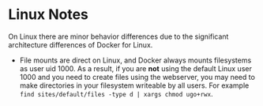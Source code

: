 <h1>Linux Notes</h1>

On Linux there are minor behavior differences due to the significant architecture differences of Docker for Linux.

* File mounts are direct on Linux, and Docker always mounts filesystems as user uid 1000. As a result, if you are **not** using the default Linux user 1000 and you need to create files using the webserver, you may need to make directories in your filesystem writeable by all users. For example `find sites/default/files -type d | xargs chmod ugo+rwx`.

